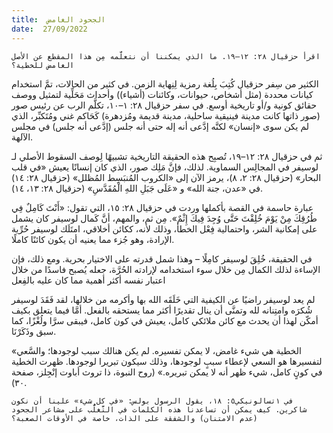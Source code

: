 ```yaml
---
title:  الجحود الغامض
date:  27/09/2022
---
```


`اقرأ حزقيال ٢٨: ١٢–١٩. ما الذي يمكننا أن نتعلَّمه مِن هذا المقطع عن الأصل الغامض للخطية؟`

الكثير من سِفر حزقيال كُتِبَ بِلُغة رمزية لِنِهاية الزمن. في كثير من الحالات، تمَّ استخدام كيانات محددة (مثل أشخاص، حيوانات، وكائنات (أشياء)) وأحداث مَحَلِّية لتمثيل ووصف حقائق كونية و/أو تاريخية أوسع. في سفر حزقيال ٢٨: ١–١٠، تكلَّم الرب عن رئيس صور (صور ذاتها كانت مدينة فينيقية ساحلية، مدينة قديمة ومُزدهرة) كَحَاكم غني ومُتَكبِّر، الذي لم يكن سوى «إنسان» لكنَّه إدَّعى أنه إله حتى أنه جلس (إدَّعى أنه جلس) في مجلس الآلهة.

ثم في حزقيال ٢٨: ١٢–١٩، تُصبِح هذه الحقيقة التاريخية تشبيهًا لِوصف السقوط الأصلي لـ لوسيفر في المجالِس السماوية. لذلك، فإنَّ مَلِك صور، الذي كان إنسانًا يعيش «في قلب البحار» (حزقيال ٢٨: ٢، ٨)، يرمز الآن إلى «الكروب المُنبَسِط المُظلل» (حزقيال ٢٨: ١٤) في «عدن، جنة الله» و «عَلَى جَبَلِ اللهِ الْمُقَدَّسِ» (حزقيال ٢٨: ١٣، ١٤).

عبارة حاسمة في القصة بأكملها وردت في حزقيال ٢٨: ١٥، التي تقول: «أَنْتَ كَامِلٌ فِي طُرُقِكَ مِنْ يَوْمَ خُلِقْتَ حَتَّى وُجِدَ فِيكَ إِثْمٌ». مِن ثم، والمهم، أنَّ كَمال لوسيفر كان يشمل على إمكانية الشر، واحتمالية فِعْل الخطأ، وذلك لأنه، ككائن أخلاقي، امتَلَك لوسيفر حُرِّية الإرادة، وهو جُزء مما يعنيه أن يكون كائنًا كاملًا.

في الحقيقة، خُلِقَ لوسيفر كامِلًا – وهذا شمل قدرته على الاختيار بحرية. ومع ذلك، فإن الإساءة لذلك الكمال مِن خلال سوء استخدامه لإرادته الحُرَّة، جعله يُصبح فاسدًا من خلال اعتبار نفسه أكثر أهمية مما كان عليه بالفِعل

لم يعد لوسيفر راضيًا عن الكيفية التي خَلَقَه الله بها وأكرمه من خلالها، لقد فَقَدَ لوسيفر شُكرَه وامتِنانه لله وتمنَّى أن ينال تقديرًا أكثر مما يستحقه بالفعل. أمَّا فيما يتعلق بكيف أمكّن لهذا أن يحدث مع كائن ملائكي كامل، يعيش في كون كامل، فيبقى سرَّا  ولُغْزًا، كما سبق وذَكَرْنَا.

«الخطية هي شيء غامض، لا يمكن تفسيره. لم يكن هنالك سبب لوجودها؛ والسَّعي لتفسيرها هو السعي لإعطاء سببٍ لوجودها، وذلك سيكون تبريرا لوجودها. ظهرت الخطية في كونٍ كامل، شيء ظهر أنه لا يمكن تبريره.» (روح النبوة، ذا تروث أباوت إنْجِلز، صفحة ٣٠).

`في ١تسالونيكي٥: ١٨، يقول الرسول بولس: «في كل شيء» علينا أن نكون شاكرين. كيف يمكن أن تساعدنا هذه الكلمات في التَّغلُّب على مشاعر الجحود (عدم الامتنان) والشفقة على الذات، خاصة في الأوقات الصعبة؟`